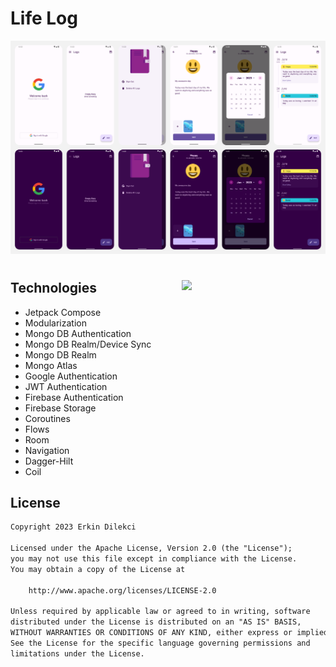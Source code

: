 # Life Log

<div align="center">
  <img src="https://raw.githubusercontent.com/erkindil/GithubRepositoryEdit/main/lifelog.png" alt="Life Log UI">
</div>

#
<img src="https://raw.githubusercontent.com/erkindil/GithubRepositoryEdit/main/log.gif" align="right" width="230">

## Technologies
- Jetpack Compose
- Modularization
- Mongo DB Authentication
- Mongo DB Realm/Device Sync
- Mongo DB Realm
- Mongo Atlas
- Google Authentication
- JWT Authentication
- Firebase Authentication
- Firebase Storage
- Coroutines
- Flows
- Room
- Navigation
- Dagger-Hilt
- Coil


## License
```xml
Copyright 2023 Erkin Dilekci

Licensed under the Apache License, Version 2.0 (the "License");
you may not use this file except in compliance with the License.
You may obtain a copy of the License at

    http://www.apache.org/licenses/LICENSE-2.0

Unless required by applicable law or agreed to in writing, software
distributed under the License is distributed on an "AS IS" BASIS,
WITHOUT WARRANTIES OR CONDITIONS OF ANY KIND, either express or implied.
See the License for the specific language governing permissions and
limitations under the License.
```
